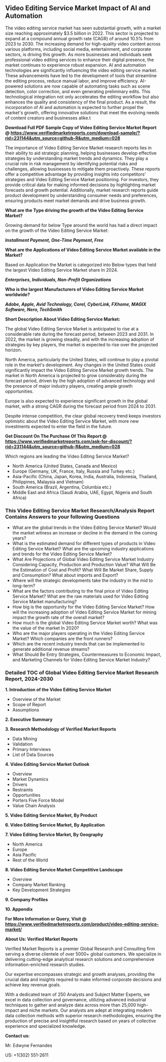 <h2>Video Editing Service Market Impact of AI and Automation</h2>The video editing service market has seen substantial growth, with a market size reaching approximately $3.5 billion in 2022. This sector is projected to expand at a compound annual growth rate (CAGR) of around 10.5% from 2023 to 2030. The increasing demand for high-quality video content across various platforms, including social media, entertainment, and corporate sectors, is driving this growth. As more businesses and individuals seek professional video editing services to enhance their digital presence, the market continues to experience robust expansion. AI and automation technologies are significantly influencing the video editing service market. These advancements have led to the development of tools that streamline the editing process, reduce manual labor, and improve efficiency. AI-powered solutions are now capable of automating tasks such as scene detection, color correction, and even generating preliminary edits. This technological integration not only accelerates the editing workflow but also enhances the quality and consistency of the final product. As a result, the incorporation of AI and automation is expected to further propel the market's growth, offering innovative solutions that meet the evolving needs of content creators and businesses alike.t</p><p id="" class=""><strong>Download Full PDF Sample Copy of Video Editing Service Market Report @ <a href="https://www.verifiedmarketreports.com/download-sample/?rid=231144&utm_source=github-R&utm_medium=028" target="_blank">https://www.verifiedmarketreports.com/download-sample/?rid=231144&utm_source=github-R&utm_medium=028</a></strong></p><p>The importance of&nbsp;Video Editing Service Market research reports lies in their ability to aid strategic planning, helping businesses develop effective strategies by understanding market trends and dynamics. They play a crucial role in risk management by identifying potential risks and challenges, allowing businesses to mitigate them proactively. These reports offer a competitive advantage by providing insights into competitors' strategies and Video Editing Service Market positioning. For investors, they provide critical data for making informed decisions by highlighting market forecasts and growth potential. Additionally, market research reports guide product development by understanding consumer needs and preferences, ensuring products meet market demands and drive business growth.</p><p><strong>What are the&nbsp;Type driving the growth of the Video Editing Service Market?</strong></p><p id="" class="">Growing demand for below Type around the world has had a direct impact on the growth of the Video Editing Service Market:</p><em><strong>Installment Payment, One-Time Payment, Free</strong></em></p><strong>What are the&nbsp;Applications&nbsp;of Video Editing Service Market available in the Market?</strong></p><p id="" class="">Based on Application the Market is categorized into Below types that held the largest Video Editing Service Market share In 2024.</p><em><strong>Enterprises, Individuals, Non-Profit Organizations</strong></em></p><strong>Who is the largest Manufacturers of Video Editing Service Market worldwide?</strong></p><p><em><strong>Adobe, Apple, Avid Technology, Corel, CyberLink, FXhome, MAGIX Software, Nero, TechSmith</strong></em></p><p id="" class=""><strong>Short Description About Video Editing Service Market:</strong></p><p>The global Video Editing Service Market is anticipated to rise at a considerable rate during the forecast period, between 2023 and 2031. In 2022, the market is growing steadily, and with the increasing adoption of strategies by key players, the market is expected to rise over the projected horizon.</p><p>North America, particularly the United States, will continue to play a pivotal role in the market's development. Any changes in the United States could significantly impact the Video Editing Service Market growth trends. The market in North America is projected to grow considerably during the forecast period, driven by the high adoption of advanced technology and the presence of major industry players, creating ample growth opportunities.</p><p>Europe is also expected to experience significant growth in the global market, with a strong CAGR during the forecast period from 2024 to 2031.</p><p>Despite intense competition, the clear global recovery trend keeps investors optimistic about the Video Editing Service Market, with more new investments expected to enter the field in the future.</p><p id="" class=""><strong>Get Discount On The Purchase Of This Report @ <a href="https://www.verifiedmarketreports.com/ask-for-discount/?rid=231144&utm_source=github-R&utm_medium=028" target="_blank">https://www.verifiedmarketreports.com/ask-for-discount/?rid=231144&utm_source=github-R&utm_medium=028</a></strong></p>Which regions are leading the Video Editing Service Market?</p><ul><li>North America (United States, Canada and Mexico)</li><li>Europe (Germany, UK, France, Italy, Russia and Turkey etc.)</li><li>Asia-Pacific (China, Japan, Korea, India, Australia, Indonesia, Thailand, Philippines, Malaysia and Vietnam)</li><li>South America (Brazil, Argentina, Columbia etc.)</li><li>Middle East and Africa (Saudi Arabia, UAE, Egypt, Nigeria and South Africa)</li></ul><h3 id="" class="">This Video Editing Service Market Research/Analysis Report Contains Answers to your following Questions</h3><ul><li>What are the global trends in the Video Editing Service Market? Would the market witness an increase or decline in the demand in the coming years?</li><li>What is the estimated demand for different types of products in Video Editing Service Market? What are the upcoming industry applications and trends for the Video Editing Service Market?</li><li>What Are Projections of Global Video Editing Service Market Industry Considering Capacity, Production and Production Value? What Will Be the Estimation of Cost and Profit? What Will Be Market Share, Supply and Consumption? What about imports and Export?</li><li>Where will the strategic developments take the industry in the mid to long-term?</li><li>What are the factors contributing to the final price of Video Editing Service Market? What are the raw materials used for Video Editing Service Market manufacturing?</li><li>How big is the opportunity for the Video Editing Service Market? How will the increasing adoption of Video Editing Service Market for mining impact the growth rate of the overall market?</li><li>How much is the global Video Editing Service Market worth? What was the value of the market In 2020?</li><li>Who are the major players operating in the Video Editing Service Market? Which companies are the front runners?</li><li>Which are the recent industry trends that can be implemented to generate additional revenue streams?</li><li>What Should Be Entry Strategies, Countermeasures to Economic Impact, and Marketing Channels for Video Editing Service Market Industry?</li></ul><h3 id="" class="">Detailed TOC of Global Video Editing Service Market Research Report, 2024-2030</h3><p id="" class=""><strong>1. Introduction of the Video Editing Service Market</strong></p><ul><li>Overview of the Market</li><li>Scope of Report</li><li>Assumptions</li></ul><p id="" class=""><strong>2. Executive Summary</strong></p><p id="" class=""><strong>3. Research Methodology of Verified Market Reports</strong></p><ul><li>Data Mining</li><li>Validation</li><li>Primary Interviews</li><li>List of Data Sources</li></ul><p id="" class=""><strong>4. Video Editing Service Market Outlook</strong></p><ul><li>Overview</li><li>Market Dynamics</li><li>Drivers</li><li>Restraints</li><li>Opportunities</li><li>Porters Five Force Model</li><li>Value Chain Analysis</li></ul><p id="" class=""><strong>5. Video Editing Service Market, By Product</strong></p><p id="" class=""><strong>6. Video Editing Service Market, By Application</strong></p><p id="" class=""><strong>7. Video Editing Service Market, By Geography</strong></p><ul><li>North America</li><li>Europe</li><li>Asia Pacific</li><li>Rest of the World</li></ul><p id="" class=""><strong>8. Video Editing Service Market Competitive Landscape</strong></p><ul><li>Overview</li><li>Company Market Ranking</li><li>Key Development Strategies</li></ul><p id="" class=""><strong>9. Company Profiles</strong></p><p id="" class=""><strong>10. Appendix</strong></p><p id="" class=""><strong>For More Information or Query, Visit @ <a href="https://www.verifiedmarketreports.com/product/video-editing-service-market/" target="_blank">https://www.verifiedmarketreports.com/product/video-editing-service-market/</a></strong></p><p id="" class=""><strong>About Us: Verified Market Reports</strong></p><p id="" class="">Verified Market Reports is a premier Global Research and Consulting firm serving a diverse clientele of over 5000+ global customers. We specialize in delivering cutting-edge analytical research solutions and comprehensive information-enriched research studies.</p><p id="" class="">Our expertise encompasses strategic and growth analyses, providing the crucial data and insights required to make informed corporate decisions and achieve key revenue goals.</p><p id="" class="">With a dedicated team of 250 Analysts and Subject Matter Experts, we excel in data collection and governance, utilizing advanced industrial techniques to gather and analyze data across more than 25,000 high-impact and niche markets. Our analysts are adept at integrating modern data collection methods with superior research methodologies, ensuring the production of precise and insightful research based on years of collective experience and specialized knowledge.</p><p id="" class=""><strong>Contact us:</strong></p><p id="" class="">Mr. Edwyne Fernandes</p><p id="" class="">US: +1(302) 551-2611</p>